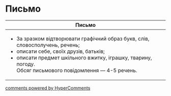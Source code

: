<div id="hypercomments_widget" class="js-hypercomments-widget invisible"></div>

# Письмо

<table>
<thead>
  <tr>
    <th>Письмо</th>
  </tr>
</thead>
<tbody>
<td style="vertical-align:top !important;">
<ul>
<li>За зразком відтворювати графічний образ букв, слів, словосполучень, речень;</li>
<li>описати себе, своїх друзів, батьків;</li>
<li>описати предмет шкільного вжитку, іграшку, тварину, погоду.</li>
Обсяг письмового повідомлення — 4-5 речень.<br>
</td>
</tbody>
</table>

<div class="js-hypercomments-container">
    <a href="http://hypercomments.com" class="hc-link" title="comments widget">comments powered by HyperComments</a>
</div>